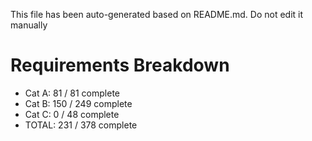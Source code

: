 This file has been auto-generated based on README.md. Do not edit it manually

# Requirements Breakdown

- Cat A:  81 / 81 complete
- Cat B:  150 / 249 complete
- Cat C:  0 / 48 complete
- TOTAL:  231 / 378 complete
